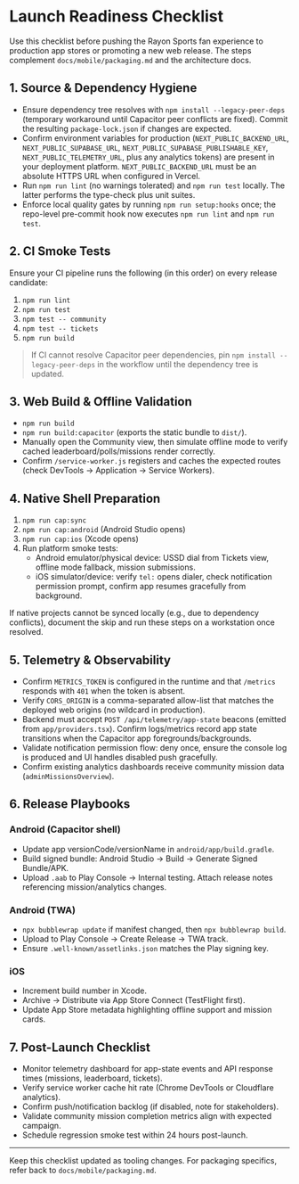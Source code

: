 # Launch Readiness Checklist

Use this checklist before pushing the Rayon Sports fan experience to production app stores or promoting a new web release. The steps complement `docs/mobile/packaging.md` and the architecture docs.

## 1. Source & Dependency Hygiene
- Ensure dependency tree resolves with `npm install --legacy-peer-deps` (temporary workaround until Capacitor peer conflicts are fixed). Commit the resulting `package-lock.json` if changes are expected.
- Confirm environment variables for production (`NEXT_PUBLIC_BACKEND_URL`, `NEXT_PUBLIC_SUPABASE_URL`, `NEXT_PUBLIC_SUPABASE_PUBLISHABLE_KEY`, `NEXT_PUBLIC_TELEMETRY_URL`, plus any analytics tokens) are present in your deployment platform. `NEXT_PUBLIC_BACKEND_URL` must be an absolute HTTPS URL when configured in Vercel.
- Run `npm run lint` (no warnings tolerated) and `npm run test` locally. The latter performs the type-check plus unit suites.
- Enforce local quality gates by running `npm run setup:hooks` once; the repo-level pre-commit hook now executes `npm run lint` and `npm run test`.

## 2. CI Smoke Tests
Ensure your CI pipeline runs the following (in this order) on every release candidate:
1. `npm run lint`
2. `npm run test`
3. `npm test -- community`
4. `npm test -- tickets`
5. `npm run build`

> If CI cannot resolve Capacitor peer dependencies, pin `npm install --legacy-peer-deps` in the workflow until the dependency tree is updated.

## 3. Web Build & Offline Validation
- `npm run build`
- `npm run build:capacitor` (exports the static bundle to `dist/`).
- Manually open the Community view, then simulate offline mode to verify cached leaderboard/polls/missions render correctly.
- Confirm `/service-worker.js` registers and caches the expected routes (check DevTools → Application → Service Workers).

## 4. Native Shell Preparation
1. `npm run cap:sync`
2. `npm run cap:android` (Android Studio opens)
3. `npm run cap:ios` (Xcode opens)
4. Run platform smoke tests:
   - Android emulator/physical device: USSD dial from Tickets view, offline mode fallback, mission submissions.
   - iOS simulator/device: verify `tel:` opens dialer, check notification permission prompt, confirm app resumes gracefully from background.

If native projects cannot be synced locally (e.g., due to dependency conflicts), document the skip and run these steps on a workstation once resolved.

## 5. Telemetry & Observability
- Confirm `METRICS_TOKEN` is configured in the runtime and that `/metrics` responds with `401` when the token is absent.
- Verify `CORS_ORIGIN` is a comma-separated allow-list that matches the deployed web origins (no wildcard in production).
- Backend must accept `POST /api/telemetry/app-state` beacons (emitted from `app/providers.tsx`). Confirm logs/metrics record app state transitions when the Capacitor app foregrounds/backgrounds.
- Validate notification permission flow: deny once, ensure the console log is produced and UI handles disabled push gracefully.
- Confirm existing analytics dashboards receive community mission data (`adminMissionsOverview`).

## 6. Release Playbooks
### Android (Capacitor shell)
- Update app versionCode/versionName in `android/app/build.gradle`.
- Build signed bundle: Android Studio → Build → Generate Signed Bundle/APK.
- Upload `.aab` to Play Console → Internal testing. Attach release notes referencing mission/analytics changes.

### Android (TWA)
- `npx bubblewrap update` if manifest changed, then `npx bubblewrap build`.
- Upload to Play Console → Create Release → TWA track.
- Ensure `.well-known/assetlinks.json` matches the Play signing key.

### iOS
- Increment build number in Xcode.
- Archive → Distribute via App Store Connect (TestFlight first).
- Update App Store metadata highlighting offline support and mission cards.

## 7. Post-Launch Checklist
- Monitor telemetry dashboard for app-state events and API response times (missions, leaderboard, tickets).
- Verify service worker cache hit rate (Chrome DevTools or Cloudflare analytics).
- Confirm push/notification backlog (if disabled, note for stakeholders).
- Validate community mission completion metrics align with expected campaign.
- Schedule regression smoke test within 24 hours post-launch.

---
Keep this checklist updated as tooling changes. For packaging specifics, refer back to `docs/mobile/packaging.md`.
